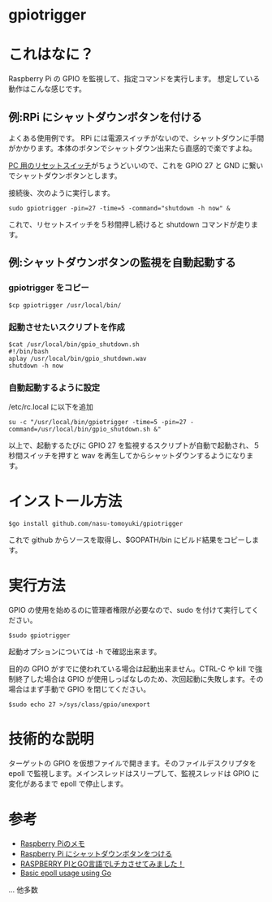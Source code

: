gpiotrigger
==========

# これはなに？
Raspberry Pi の GPIO を監視して、指定コマンドを実行します。
想定している動作はこんな感じです。

## 例:RPi にシャットダウンボタンを付ける
よくある使用例です。
RPi には電源スイッチがないので、シャットダウンに手間がかかります。本体のボタンでシャットダウン出来たら直感的で楽ですよね。

[PC 用のリセットスイッチ](http://www.ainex.jp/products/pa-045.htm)がちょうどいいので、これを GPIO 27 と GND に繋いでシャットダウンボタンとします。

接続後、次のように実行します。

```
sudo gpiotrigger -pin=27 -time=5 -command="shutdown -h now" &
```

これで、リセットスイッチを５秒間押し続けると shutdown コマンドが走ります。

## 例:シャットダウンボタンの監視を自動起動する
### gpiotrigger をコピー
```
$cp gpiotrigger /usr/local/bin/
```

### 起動させたいスクリプトを作成
```
$cat /usr/local/bin/gpio_shutdown.sh
#!/bin/bash
aplay /usr/local/bin/gpio_shutdown.wav
shutdown -h now
```

### 自動起動するように設定

/etc/rc.local に以下を追加

```
su -c "/usr/local/bin/gpiotrigger -time=5 -pin=27 -command=/usr/local/bin/gpio_shutdown.sh &"
```

以上で、起動するたびに GPIO 27 を監視するスクリプトが自動で起動され、５秒間スイッチを押すと wav を再生してからシャットダウンするようになります。


# インストール方法
```
$go install github.com/nasu-tomoyuki/gpiotrigger
```

これで github からソースを取得し、$GOPATH/bin にビルド結果をコピーします。

# 実行方法

GPIO の使用を始めるのに管理者権限が必要なので、sudo を付けて実行してください。

```
$sudo gpiotrigger
```

起動オプションについては -h で確認出来ます。

目的の GPIO がすでに使われている場合は起動出来ません。CTRL-C や kill で強制終了した場合は GPIO が使用しっぱなしのため、次回起動に失敗します。その場合はまず手動で GPIO を閉じてください。

```
$sudo echo 27 >/sys/class/gpio/unexport
```

# 技術的な説明

ターゲットの GPIO を仮想ファイルで開きます。そのファイルデスクリプタを epoll で監視します。メインスレッドはスリープして、監視スレッドは GPIO に変化があるまで epoll で停止します。

# 参考

* [Raspberry Piのメモ](http://www.siio.jp/index.php?How2RaspberryPi)
* [Raspberry Pi にシャットダウンボタンをつける](http://d.hatena.ne.jp/penkoba/20130925/1380129824)
* [RASPBERRY PIとGO言語でLチカさせてみました！](http://panda.holy.jp/2014/01/135/)
* [Basic epoll usage using Go](https://gist.github.com/gcmurphy/4174057)

... 他多数



